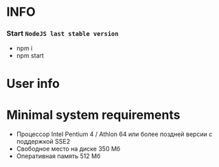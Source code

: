 # INFO

### Start `NodeJS last stable version`

- npm i
- npm start

# User info

# Minimal system requirements
- Процессор	Intel Pentium 4 / Athlon 64 или более поздней версии с поддержкой SSE2
- Свободное место на диске	350 Мб
- Оперативная память	512 Mб

